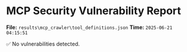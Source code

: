 # MCP Security Vulnerability Report
**File:** `results\mcp_crawler\tool_definitions.json`
**Time:** `2025-06-21 04:15:51`

✅ No vulnerabilities detected.